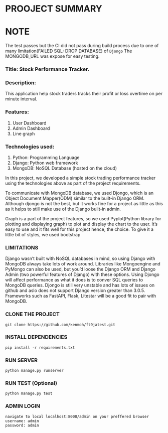 # PROOJECT SUMMARY

# NOTE

The test passes but the CI did not pass during build process due to one of many limitation(FAILED SQL: DROP DATABASE) of `Djongo`
The MONGODB_URL was expose for easy testing.

### Title: Stock Performance Tracker.

### Description:

This application help stock traders tracks their profit or loss overtime on per minute interval.

### Features:

1. User Dashboard
1. Admin Dashboard
1. Line graph

### Technologies used:

1. Python: Programming Language
1. Django: Python web framework
1. MongoDB: NoSQL Database (hosted on the cloud)

In this project, we developed a simple stock trading performance tracker using the technologies above as part of the project requirements.

To communicate with MongoDB database, we used Djongo, which is an Object Document Mapper(ODM) similar to the built-in Django ORM. Although djongo is not the best, but it works fine for a project as little as this as it helps to still make use of the Django built-in admin.

Graph is a part of the project features, so we used Pyplot(Python library for plotting and displaying graph) to plot and display the chart to the user. It’s easy to use and it fits well for this project hence, the choice.
To give it a little bit of styles, we used bootstrap

### LIMITATIONS

Django wasn’t built with NoSQL databases in mind, so using Django with MongoDB always take lots of work around. Libraries like Mongoengine and PyMongo can also be used, but you’d loose the Django ORM and Django Admin (two powerful features of Django) with these options. Using Djongo will affect performance as what it does is to conver SQL queries to MongoDB queries. Djongo is still very unstable and has lots of issues on github and aslo does not support Django version greater than 3.0.5.
Frameworks such as FastAPI, Flask, Litestar will be a good fit to pair with MongoDB.

### CLONE THE PROJECT

```
git clone https://github.com/kenmoh/ft9jatest.git
```

### INSTALL DEPENDENCIES

```
pip install -r requirements.txt
```

### RUN SERVER

```
python manage.py runserver
```

### RUN TEST (Optional)

```
python manage.py test
```

### ADMIN LOGIN

```
navigate to local localhost:8000/admin on your preffered browser
username: admin
password: admin
```
